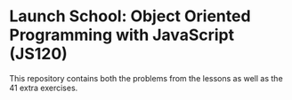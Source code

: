 # Launch School: Object Oriented Programming with JavaScript (JS120)
This repository contains both the problems from the lessons as well as the 41 extra exercises. 

